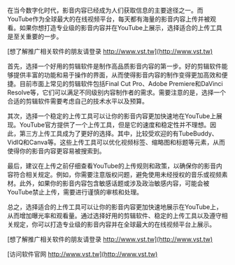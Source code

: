 在当今数字化时代，影音内容已经成为人们获取信息的主要途径之一。而YouTube作为全球最大的在线视频平台，每天都有海量的影音内容上传并被观看。如果你想打造专业级的影音内容并在YouTube上展示，选择适合的上传工具是至关重要的一步。

[想了解推广相关软件的朋友请登录 http://www.vst.tw](http://www.vst.tw)

首先，选择一个好用的剪辑软件是制作高品质影音内容的第一步。好的剪辑软件能够提供丰富的功能和易于操作的界面，从而使得影音内容的制作变得更加高效和便捷。目前市面上常见的剪辑软件包括Final Cut Pro、Adobe Premiere和DaVinci Resolve等，它们可以满足不同级别内容制作者的需求。需要注意的是，选择一个合适的剪辑软件需要考虑自己的技术水平以及预算。

其次，选择一个稳定的上传工具可以让你的影音内容更加快速地在YouTube上展现。YouTube官方提供了一个上传工具，但是它的速度和稳定性并不理想。因此，第三方上传工具成为了更好的选择。其中，比较受欢迎的有TubeBuddy、VidIQ和Canva等。这些上传工具可以优化视频标签、缩略图和标题等元素，从而使得你的影音内容更容易被搜索到。

最后，建议在上传之前仔细查看YouTube的上传规则和政策，以确保你的影音内容符合相关规定。例如，你需要注意版权问题，避免使用未经授权的音乐或视频素材。此外，如果你的影音内容包含敏感话题或涉及政治敏感内容，可能会被YouTube禁止上传，需要进行谨慎的审核和处理。

总之，选择适合的上传工具可以让你的影音内容更加快速地展示在YouTube上，从而增加曝光率和观看量。通过选择好用的剪辑软件、稳定的上传工具以及遵守相关规定，你可以打造专业级的影音内容并在全球最大的在线视频平台上展示。

[想了解推广相关软件的朋友请登录 http://www.vst.tw](http://www.vst.tw)


[访问软件官网 http://www.vst.tw](http://www.vst.tw)
